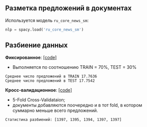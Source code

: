 ## Разметка предложений в документах 

Используется модель `ru_core_news_sm`:
```python
nlp = spacy.load('ru_core_news_sm')
```

## Разбиение данных
**Фиксированное**: [[code]](run_split_fixed.py)
* Выполняется по соотношению TRAIN = 70%, TEST = 30%
```
Среднее число предложений в TRAIN 17.7636
Среднее число предложений в TEST 17.7542
```

**Кросс-валидационное**: [[code]](run_split_k_fold_cv.py)
* 5-Fold Cross-Validataion;
* документы добавляются поочередно и в тот fold, в котором суммарно меньше всего предложений.
```
Статистика разбиений: [1397, 1395, 1394, 1397, 1397]
```
    